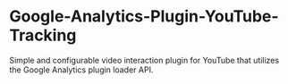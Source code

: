 # Google-Analytics-Plugin-YouTube-Tracking
Simple and configurable video interaction plugin for YouTube that utilizes the Google Analytics plugin loader API.
